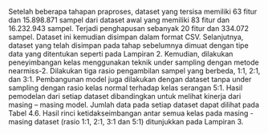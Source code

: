 Setelah beberapa tahapan praproses, dataset yang tersisa memiliki 63 fitur dan 15.898.871 sampel dari dataset awal yang memiliki 83 fitur dan 16.232.943 sampel. Terjadi penghapusan sebanyak 20 fitur dan 334.072 sampel. Dataset ini kemudian disimpan dalam format CSV. Selanjutnya, dataset yang telah disimpan pada tahap sebelumnya dimuat dengan tipe data yang ditentukan seperti pada Lampiran 2. Kemudian, dilakukan peneyimbangan kelas menggunakan teknik under sampling dengan metode nearmiss-2. Dilakukan tiga rasio pengambilan sampel yang berbeda, 1:1, 2:1, dan 3:1. Pembangunan model juga dilakukan dengan dataset tanpa under sampling dengan rasio kelas normal terhadap kelas serangan 5:1. Hasil pemodelan dari setiap dataset dibandingkan untuk melihat kinerja dari masing – masing model. Jumlah data pada setiap dataset dapat dilihat pada Tabel 4.6. Hasil rinci ketidakseimbangan antar semua kelas pada masing - masing dataset (rasio 1:1, 2:1, 3:1 dan 5:1) ditunjukkan pada Lampiran 3.
